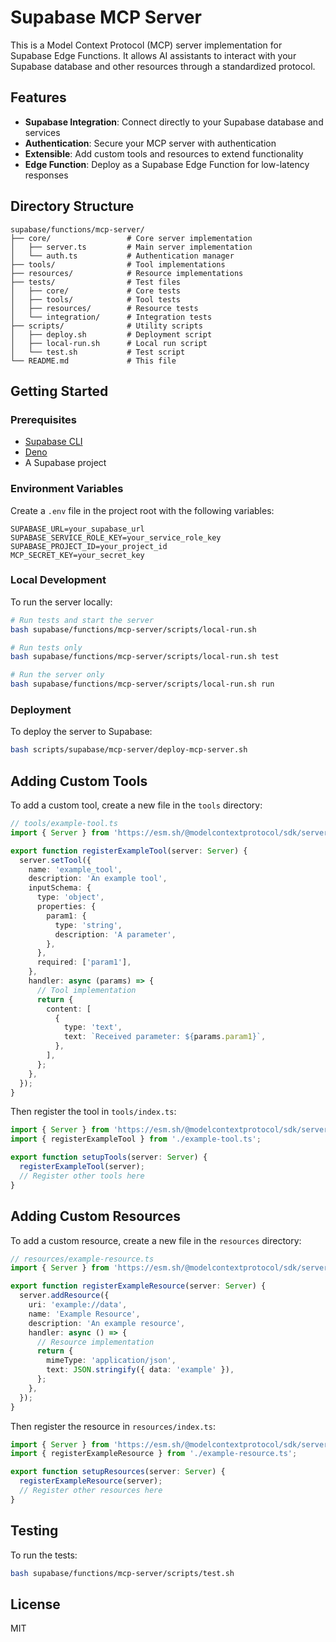 # Supabase MCP Server

This is a Model Context Protocol (MCP) server implementation for Supabase Edge Functions. It allows AI assistants to interact with your Supabase database and other resources through a standardized protocol.

## Features

- **Supabase Integration**: Connect directly to your Supabase database and services
- **Authentication**: Secure your MCP server with authentication
- **Extensible**: Add custom tools and resources to extend functionality
- **Edge Function**: Deploy as a Supabase Edge Function for low-latency responses

## Directory Structure

```
supabase/functions/mcp-server/
├── core/                 # Core server implementation
│   ├── server.ts         # Main server implementation
│   └── auth.ts           # Authentication manager
├── tools/                # Tool implementations
├── resources/            # Resource implementations
├── tests/                # Test files
│   ├── core/             # Core tests
│   ├── tools/            # Tool tests
│   ├── resources/        # Resource tests
│   └── integration/      # Integration tests
├── scripts/              # Utility scripts
│   ├── deploy.sh         # Deployment script
│   ├── local-run.sh      # Local run script
│   └── test.sh           # Test script
└── README.md             # This file
```

## Getting Started

### Prerequisites

- [Supabase CLI](https://supabase.com/docs/guides/cli)
- [Deno](https://deno.land/)
- A Supabase project

### Environment Variables

Create a `.env` file in the project root with the following variables:

```
SUPABASE_URL=your_supabase_url
SUPABASE_SERVICE_ROLE_KEY=your_service_role_key
SUPABASE_PROJECT_ID=your_project_id
MCP_SECRET_KEY=your_secret_key
```

### Local Development

To run the server locally:

```bash
# Run tests and start the server
bash supabase/functions/mcp-server/scripts/local-run.sh

# Run tests only
bash supabase/functions/mcp-server/scripts/local-run.sh test

# Run the server only
bash supabase/functions/mcp-server/scripts/local-run.sh run
```

### Deployment

To deploy the server to Supabase:

```bash
bash scripts/supabase/mcp-server/deploy-mcp-server.sh
```

## Adding Custom Tools

To add a custom tool, create a new file in the `tools` directory:

```typescript
// tools/example-tool.ts
import { Server } from 'https://esm.sh/@modelcontextprotocol/sdk/server/index.js';

export function registerExampleTool(server: Server) {
  server.setTool({
    name: 'example_tool',
    description: 'An example tool',
    inputSchema: {
      type: 'object',
      properties: {
        param1: {
          type: 'string',
          description: 'A parameter',
        },
      },
      required: ['param1'],
    },
    handler: async (params) => {
      // Tool implementation
      return {
        content: [
          {
            type: 'text',
            text: `Received parameter: ${params.param1}`,
          },
        ],
      };
    },
  });
}
```

Then register the tool in `tools/index.ts`:

```typescript
import { Server } from 'https://esm.sh/@modelcontextprotocol/sdk/server/index.js';
import { registerExampleTool } from './example-tool.ts';

export function setupTools(server: Server) {
  registerExampleTool(server);
  // Register other tools here
}
```

## Adding Custom Resources

To add a custom resource, create a new file in the `resources` directory:

```typescript
// resources/example-resource.ts
import { Server } from 'https://esm.sh/@modelcontextprotocol/sdk/server/index.js';

export function registerExampleResource(server: Server) {
  server.addResource({
    uri: 'example://data',
    name: 'Example Resource',
    description: 'An example resource',
    handler: async () => {
      // Resource implementation
      return {
        mimeType: 'application/json',
        text: JSON.stringify({ data: 'example' }),
      };
    },
  });
}
```

Then register the resource in `resources/index.ts`:

```typescript
import { Server } from 'https://esm.sh/@modelcontextprotocol/sdk/server/index.js';
import { registerExampleResource } from './example-resource.ts';

export function setupResources(server: Server) {
  registerExampleResource(server);
  // Register other resources here
}
```

## Testing

To run the tests:

```bash
bash supabase/functions/mcp-server/scripts/test.sh
```

## License

MIT